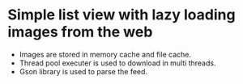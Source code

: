 Simple list view with lazy loading images from the web
=====================================================

* Images are stored in memory cache and file cache.<br>
* Thread pool executer is used to download in multi threads.<br>
* Gson library is used to parse the feed.
